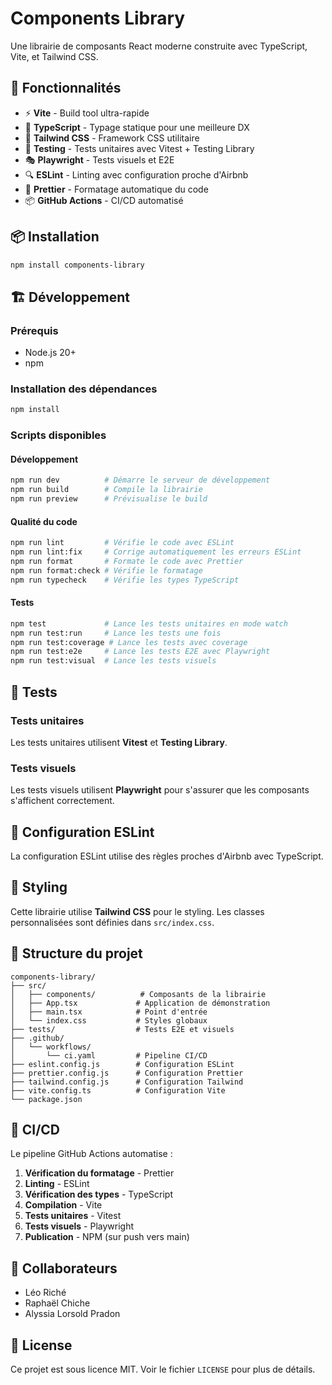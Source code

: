 # Components Library

Une librairie de composants React moderne construite avec TypeScript, Vite, et Tailwind CSS.

## 🚀 Fonctionnalités

- ⚡ **Vite** - Build tool ultra-rapide
- 🔷 **TypeScript** - Typage statique pour une meilleure DX
- 🎨 **Tailwind CSS** - Framework CSS utilitaire
- 🧪 **Testing** - Tests unitaires avec Vitest + Testing Library
- 🎭 **Playwright** - Tests visuels et E2E
- 🔍 **ESLint** - Linting avec configuration proche d'Airbnb
- 💅 **Prettier** - Formatage automatique du code
- 📦 **GitHub Actions** - CI/CD automatisé

## 📦 Installation

```bash
npm install components-library
```

## 🏗️ Développement

### Prérequis

- Node.js 20+
- npm

### Installation des dépendances

```bash
npm install
```

### Scripts disponibles

#### Développement

```bash
npm run dev          # Démarre le serveur de développement
npm run build        # Compile la librairie
npm run preview      # Prévisualise le build
```

#### Qualité du code

```bash
npm run lint         # Vérifie le code avec ESLint
npm run lint:fix     # Corrige automatiquement les erreurs ESLint
npm run format       # Formate le code avec Prettier
npm run format:check # Vérifie le formatage
npm run typecheck    # Vérifie les types TypeScript
```

#### Tests

```bash
npm test             # Lance les tests unitaires en mode watch
npm run test:run     # Lance les tests une fois
npm run test:coverage # Lance les tests avec coverage
npm run test:e2e     # Lance les tests E2E avec Playwright
npm run test:visual  # Lance les tests visuels
```

## 🧪 Tests

### Tests unitaires

Les tests unitaires utilisent **Vitest** et **Testing Library**.

### Tests visuels

Les tests visuels utilisent **Playwright** pour s'assurer que les composants s'affichent correctement.

## 📝 Configuration ESLint

La configuration ESLint utilise des règles proches d'Airbnb avec TypeScript.

## 🎨 Styling

Cette librairie utilise **Tailwind CSS** pour le styling. Les classes personnalisées sont définies dans `src/index.css`.

## 🔧 Structure du projet

```
components-library/
├── src/
│   ├── components/          # Composants de la librairie
│   ├── App.tsx             # Application de démonstration
│   ├── main.tsx            # Point d'entrée
│   └── index.css           # Styles globaux
├── tests/                  # Tests E2E et visuels
├── .github/
│   └── workflows/
│       └── ci.yaml         # Pipeline CI/CD
├── eslint.config.js        # Configuration ESLint
├── prettier.config.js      # Configuration Prettier
├── tailwind.config.js      # Configuration Tailwind
├── vite.config.ts          # Configuration Vite
└── package.json
```

## 🚀 CI/CD

Le pipeline GitHub Actions automatise :

1. **Vérification du formatage** - Prettier
2. **Linting** - ESLint
3. **Vérification des types** - TypeScript
4. **Compilation** - Vite
5. **Tests unitaires** - Vitest
6. **Tests visuels** - Playwright
7. **Publication** - NPM (sur push vers main)

## 👥 Collaborateurs
  * Léo Riché
  * Raphaël Chiche
  * Alyssia Lorsold Pradon


## 📄 License

Ce projet est sous licence MIT. Voir le fichier `LICENSE` pour plus de détails.
